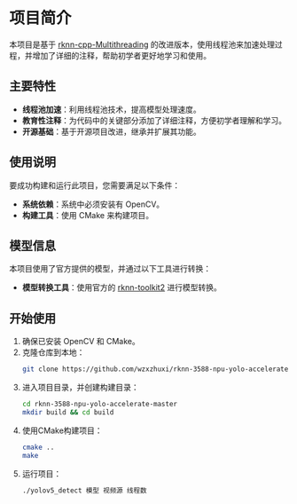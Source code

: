 # 项目简介

本项目是基于 [rknn-cpp-Multithreading](https://github.com/leafqycc/rknn-cpp-Multithreading?tab=readme-ov-file) 的改进版本，使用线程池来加速处理过程，并增加了详细的注释，帮助初学者更好地学习和使用。

## 主要特性

- **线程池加速**：利用线程池技术，提高模型处理速度。
- **教育性注释**：为代码中的关键部分添加了详细注释，方便初学者理解和学习。
- **开源基础**：基于开源项目改进，继承并扩展其功能。

## 使用说明

要成功构建和运行此项目，您需要满足以下条件：

- **系统依赖**：系统中必须安装有 OpenCV。
- **构建工具**：使用 CMake 来构建项目。

## 模型信息

本项目使用了官方提供的模型，并通过以下工具进行转换：

- **模型转换工具**：使用官方的 [rknn-toolkit2](https://github.com/rockchip-linux/rknn-toolkit2/tree/master) 进行模型转换。

## 开始使用

1. 确保已安装 OpenCV 和 CMake。
2. 克隆仓库到本地：
   ```bash
   git clone https://github.com/wzxzhuxi/rknn-3588-npu-yolo-accelerate
3. 进入项目目录，并创建构建目录：
   ```bash
   cd rknn-3588-npu-yolo-accelerate-master
   mkdir build && cd build
4. 使用CMake构建项目：
   ```bash
   cmake ..
   make
6. 运行项目：
   ```bash
   ./yolov5_detect 模型 视频源 线程数
